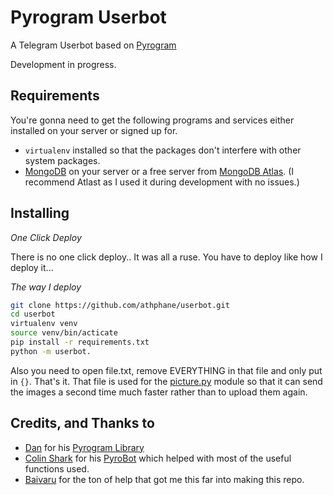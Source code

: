 # Pyrogram Userbot
A Telegram Userbot based on [Pyrogram](https://github.com/pyrogram/pyrogram)

Development in progress.


## Requirements
You're gonna need to get the following programs and services either installed on your server
or signed up for.

* `virtualenv` installed so that the packages don't interfere with other system packages.
* [MongoDB](https://www.mongodb.com) on your server or a free server from 
[MongoDB Atlas](https://www.mongodb.com/cloud/atlas). (I recommend Atlast as I used it during
development with no issues.)

## Installing
*One Click Deploy*

There is no one click deploy.. It was all a ruse. You have to deploy like how I deploy it...

*The way I deploy*
```bash
git clone https://github.com/athphane/userbot.git
cd userbot
virtualenv venv
source venv/bin/acticate
pip install -r requirements.txt
python -m userbot.
```

Also you need to open file.txt, remove EVERYTHING in that file and only put in ```{}```. That's it.
That file is used for the [picture.py](/userbot/plugins/pictures.py) module so that it can send the
images a second time much faster rather than to upload them again.


## Credits, and Thanks to
* [Dan](https://t.me/haskell) for his [Pyrogram Library](https://github.com/pyrogram/pyrogram)
* [Colin Shark](https://t.me/ColinShark) for his [PyroBot](https://git.colinshark.de/PyroBot/PyroBot) which helped with
most of the useful functions used.
* [Baivaru](https://github.com/baivaru) for the ton of help that got me this far into making this repo. 

